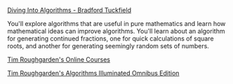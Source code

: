 [Diving Into Algorithms - Bradford Tuckfield](https://nostarch.com/Dive-Into-Algorithms)

You'll explore algorithms that are useful in pure mathematics and learn how mathematical ideas can improve algorithms. You'll learn about an algorithm for generating continued fractions, one for quick calculations of square roots, and another for generating seemingly random sets of numbers.

[Tim Roughgarden's Online Courses](https://timroughgarden.org/videos.html)

[Tim Roughgarden's Algorithms Illuminated Omnibus Edition](https://www.algorithmsilluminated.org)

